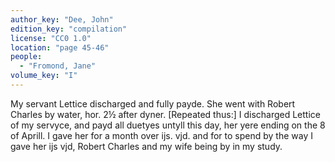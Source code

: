 ```yaml
---
author_key: "Dee, John"
edition_key: "compilation"
license: "CC0 1.0"
location: "page 45-46"
people:
  - "Fromond, Jane"
volume_key: "I"
---
```

My servant Lettice discharged and fully payde. She went with Robert Charles by
water, hor. 2½ after dyner. [Repeated thus:] I discharged Lettice of my
servyce, and payd all duetyes untyll this day, her yere ending on the 8 of
Aprill. I gave her for a month over ijs. vjd. and for to spend by the way I
gave her ijs vjd, Robert Charles and my wife being by in my study.
